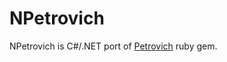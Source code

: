 NPetrovich
==========

NPetrovich is C#/.NET port of [Petrovich](https://github.com/rocsci/petrovich) ruby gem.


